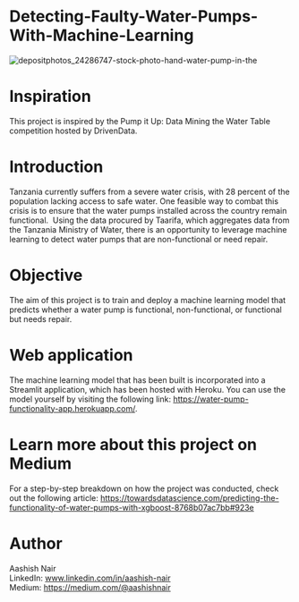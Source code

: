 # Detecting-Faulty-Water-Pumps-With-Machine-Learning

![depositphotos_24286747-stock-photo-hand-water-pump-in-the](https://github.com/anair123/Detecting-Faulty-Water-Pumps-With-Machine-Learning/assets/47230033/7439cb18-24a7-4d3c-9e33-4848b1185034)

# Inspiration
This project is inspired by the Pump it Up: Data Mining the Water Table competition hosted by DrivenData. 

# Introduction

Tanzania currently suffers from a severe water crisis, with 28 percent of the population lacking access to safe water. One feasible way to combat this crisis is to ensure that the water pumps installed across the country remain functional. 
Using the data procured by Taarifa, which aggregates data from the Tanzania Ministry of Water, there is an opportunity to leverage machine learning to detect water pumps that are non-functional or need repair.

# Objective
The aim of this project is to train and deploy a machine learning model that predicts whether a water pump is functional, non-functional, or functional but needs repair.

# Web application
The machine learning model that has been built is incorporated into a Streamlit application, which has been hosted with Heroku. You can use the model yourself by visiting the following link: https://water-pump-functionality-app.herokuapp.com/. 

# Learn more about this project on Medium
For a step-by-step breakdown on how the project was conducted, check out the following article: https://towardsdatascience.com/predicting-the-functionality-of-water-pumps-with-xgboost-8768b07ac7bb#923e

# Author
Aashish Nair  
LinkedIn: www.linkedin.com/in/aashish-nair  
Medium: https://medium.com/@aashishnair
